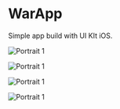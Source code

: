 # WarApp
Simple app build with UI KIt iOS.


![Portrait 1](https://user-images.githubusercontent.com/25038442/105561697-668d7e00-5d39-11eb-8fd8-5d1ec09a4e46.png)

![Portrait 1](https://user-images.githubusercontent.com/25038442/105561696-65f4e780-5d39-11eb-9c71-53805ddfea6e.png)

![Portrait 1](https://user-images.githubusercontent.com/25038442/105561700-67261480-5d39-11eb-8bda-34e700bbea8d.png)

![Portrait 1](https://user-images.githubusercontent.com/25038442/105561696-65f4e780-5d39-11eb-9c71-53805ddfea6e.png)



